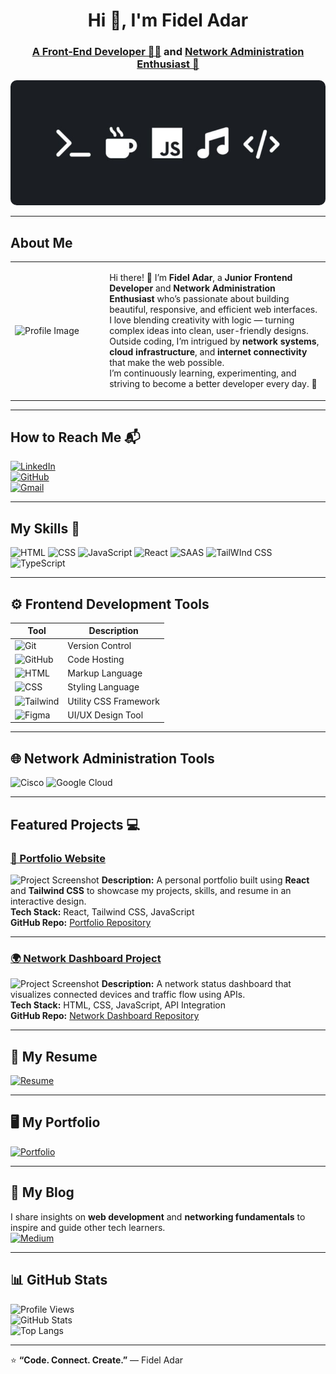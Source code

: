 <h1 align="center">Hi 👋, I'm Fidel Adar</h1>
<h3 align="center">
  <a href="http://github.com/ad4rtech" target="_blank">A Front-End Developer 🧑‍💻</a> 
  and 
  <a href="www.linkedin.com/in/fidel-adar" target="_blank">Network Administration Enthusiast 🚠</a>
</h3>


<p align="center">
  <img src="Linkedin-banner.jpg" alt="Banner Image" width="100%" height="200px" style="object-fit: cover; border-radius: 10px;" />
</p>


---

## About Me

<table>
<tr>
<td width="30%">
  
![Profile Image](https://avatars.githubusercontent.com/u/00000000?v=4)

</td>
<td width="70%">

Hi there! 👋 I’m **Fidel Adar**, a **Junior Frontend Developer** and **Network Administration Enthusiast** who’s passionate about building beautiful, responsive, and efficient web interfaces.  
I love blending creativity with logic — turning complex ideas into clean, user-friendly designs.  
Outside coding, I’m intrigued by **network systems**, **cloud infrastructure**, and **internet connectivity** that make the web possible.  
I’m continuously learning, experimenting, and striving to become a better developer every day. 🚀

</td>
</tr>
</table>

---

## How to Reach Me 📬

[![LinkedIn](https://img.shields.io/badge/LinkedIn-Fidel_Adar-blue?style=flat-square&logo=linkedin)](www.linkedin.com/in/fidel-adar)  
[![GitHub](https://img.shields.io/badge/GitHub-ad4rtech-black?style=flat-square&logo=github)](https://github.com/ad4rtech)  
[![Gmail](https://img.shields.io/badge/Gmail-fideladar%40gmail.com-red?style=flat-square&logo=gmail&logoColor=white)](mailto:fideladar@gmail.com)

---

## My Skills 🧠

![HTML](https://img.shields.io/badge/-HTML-E34F26?style=flat-square&logo=html5&logoColor=white)
![CSS](https://img.shields.io/badge/-CSS-1572B6?style=flat-square&logo=css3&logoColor=white)
![JavaScript](https://img.shields.io/badge/-JavaScript-F7DF1E?style=flat-square&logo=javascript&logoColor=black)
![React](https://img.shields.io/badge/-React-61DAFB?style=flat-square&logo=react&logoColor=black)
![SAAS](https://img.shields.io/badge/Sass-CC6699?style=for-the-badge&logo=sass&logoColor=white)
![TailWInd CSS](https://img.shields.io/badge/Tailwind_CSS-38B2AC?style=for-the-badge&logo=tailwind-css&logoColor=white)
![TypeScript](https://img.shields.io/badge/TypeScript-007ACC?style=for-the-badge&logo=typescript&logoColor=white)

---

## ⚙️ Frontend Development Tools

| Tool | Description |
|------|--------------|
| ![Git](https://img.shields.io/badge/Git-F05032?style=flat-square&logo=git&logoColor=white) | Version Control |
| ![GitHub](https://img.shields.io/badge/GitHub-181717?style=flat-square&logo=github&logoColor=white) | Code Hosting |
| ![HTML](https://img.shields.io/badge/HTML-E34F26?style=flat-square&logo=html5&logoColor=white) | Markup Language |
| ![CSS](https://img.shields.io/badge/CSS-1572B6?style=flat-square&logo=css3&logoColor=white) | Styling Language |
| ![Tailwind](https://img.shields.io/badge/Tailwind-38B2AC?style=flat-square&logo=tailwind-css&logoColor=white) | Utility CSS Framework |
| ![Figma](https://img.shields.io/badge/Figma-F24E1E?style=flat-square&logo=figma&logoColor=white) | UI/UX Design Tool |

---

## 🌐 Network Administration Tools

![Cisco](https://img.shields.io/badge/Cisco_Networking-1BA0D7?style=flat-square&logo=cisco&logoColor=white)
![Google Cloud](https://img.shields.io/badge/Google_Cloud-4285F4?style=flat-square&logo=google-cloud&logoColor=white)

---

## Featured Projects 💻

### [📱 Portfolio Website](https://github.com/ad4rtech/portfolio)
![Project Screenshot](https://images.unsplash.com/photo-1605902711622-cfb43c4437b5?auto=format&fit=crop&w=1000&q=80)
**Description:** A personal portfolio built using **React** and **Tailwind CSS** to showcase my projects, skills, and resume in an interactive design.  
**Tech Stack:** React, Tailwind CSS, JavaScript  
**GitHub Repo:** [Portfolio Repository](https://github.com/ad4rtech/portfolio)

---

### [🌍 Network Dashboard Project](https://github.com/ad4rtech/network-dashboard)
![Project Screenshot](https://images.unsplash.com/photo-1519389950473-47ba0277781c?auto=format&fit=crop&w=1000&q=80)
**Description:** A network status dashboard that visualizes connected devices and traffic flow using APIs.  
**Tech Stack:** HTML, CSS, JavaScript, API Integration  
**GitHub Repo:** [Network Dashboard Repository](https://github.com/ad4rtech/network-dashboard)

---

## 📄 My Resume

[![Resume](https://img.shields.io/badge/View_My_Resume-PDF-blue?style=for-the-badge&logo=adobeacrobatreader)](https://drive.google.com/file/d/your-resume-link)

---

## 🖥️ My Portfolio

[![Portfolio](https://img.shields.io/badge/Visit-My_Portfolio-0A66C2?style=for-the-badge&logo=react)](https://ad4rtech.github.io/)

---

## 📝 My Blog

I share insights on **web development** and **networking fundamentals** to inspire and guide other tech learners.  
[![Medium](https://img.shields.io/badge/Read_on_Medium-12100E?style=flat-square&logo=medium&logoColor=white)](https://medium.com/@fideladar)

---

## 📊 GitHub Stats

![Profile Views](https://komarev.com/ghpvc/?username=ad4rtech&color=blue)  
![GitHub Stats](https://github-readme-stats.vercel.app/api?username=ad4rtech&show_icons=true&theme=radical)  
![Top Langs](https://github-readme-stats.vercel.app/api/top-langs/?username=ad4rtech&layout=compact&theme=radical)

---

⭐ **“Code. Connect. Create.”** — Fidel Adar
